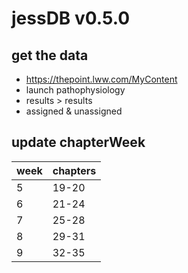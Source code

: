# jessDB v0.5.0

## get the data

- https://thepoint.lww.com/MyContent
- launch pathophysiology
- results > results
- assigned & unassigned

## update chapterWeek

week | chapters
---- | ----
5 | 19-20
6 | 21-24
7 | 25-28
8 | 29-31
9 | 32-35
